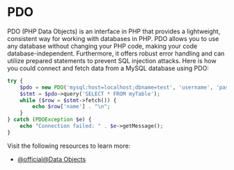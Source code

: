 # PDO

PDO (PHP Data Objects) is an interface in PHP that provides a lightweight, consistent way for working with databases in PHP. PDO allows you to use any database without changing your PHP code, making your code database-independent. Furthermore, it offers robust error handling and can utilize prepared statements to prevent SQL injection attacks. Here is how you could connect and fetch data from a MySQL database using PDO:

```php
try {
    $pdo = new PDO('mysql:host=localhost;dbname=test', 'username', 'password');
    $stmt = $pdo->query('SELECT * FROM myTable');
    while ($row = $stmt->fetch()) {
        echo $row['name'] . "\n";
    }
} catch (PDOException $e) {
    echo "Connection failed: " . $e->getMessage();
}
```

Visit the following resources to learn more:

- [@official@Data Objects](https://www.php.net/manual/en/book.pdo.php)